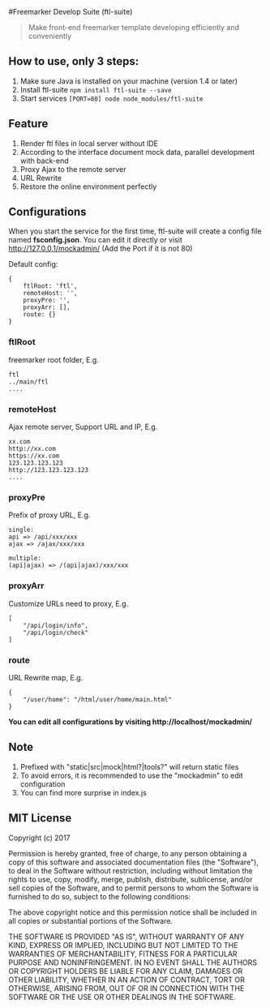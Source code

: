 #Freemarker Develop Suite (ftl-suite)
> Make front-end freemarker template developing efficiently and conveniently

## How to use, only 3 steps:
1. Make sure Java is installed on your machine (version 1.4 or later)
2. Install ftl-suite `npm install ftl-suite --save`
3. Start services `[PORT=80] node node_modules/ftl-suite`

## Feature
1. Render ftl files in local server without IDE
2. According to the interface document mock data, parallel development with back-end
3. Proxy Ajax to the remote server
4. URL Rewrite
5. Restore the online environment perfectly

## Configurations
When you start the service for the first time, ftl-suite will create a config file named **fsconfig.json**. You can edit it directly or visit http://127.0.0.1/mockadmin/ (Add the Port if it is not 80)

Default config:
```
{
    ftlRoot: 'ftl',
    remoteHost: '',
    proxyPre: '',
    proxyArr: [],
    route: {}
}
```

### ftlRoot
freemarker root folder, E.g.
```
ftl
../main/ftl
....
```

### remoteHost
Ajax remote server, Support URL and IP, E.g.
```
xx.com
http://xx.com
https://xx.com
123.123.123.123
http://123.123.123.123
....
```

### proxyPre
Prefix of proxy URL, E.g.
```
single:
api => /api/xxx/xxx
ajax => /ajax/xxx/xxx

multiple:
(api|ajax) => /(api|ajax)/xxx/xxx
```

### proxyArr
Customize URLs need to proxy, E.g.
```
[
    "/api/login/info",
    "/api/login/check"
]
```

### route
URL Rewrite map, E.g.
```
{
    "/user/home": "/html/user/home/main.html"
}
```

**You can edit all configurations by visiting http://localhost/mockadmin/**

## Note
1. Prefixed with "static|src|mock|html?|tools?" will return static files
2. To avoid errors, it is recommended to use the "mockadmin" to edit configuration
3. You can find more surprise in index.js

## MIT License

Copyright (c) 2017

Permission is hereby granted, free of charge, to any person obtaining a copy
of this software and associated documentation files (the "Software"), to deal
in the Software without restriction, including without limitation the rights
to use, copy, modify, merge, publish, distribute, sublicense, and/or sell
copies of the Software, and to permit persons to whom the Software is
furnished to do so, subject to the following conditions:

The above copyright notice and this permission notice shall be included in all
copies or substantial portions of the Software.

THE SOFTWARE IS PROVIDED "AS IS", WITHOUT WARRANTY OF ANY KIND, EXPRESS OR
IMPLIED, INCLUDING BUT NOT LIMITED TO THE WARRANTIES OF MERCHANTABILITY,
FITNESS FOR A PARTICULAR PURPOSE AND NONINFRINGEMENT. IN NO EVENT SHALL THE
AUTHORS OR COPYRIGHT HOLDERS BE LIABLE FOR ANY CLAIM, DAMAGES OR OTHER
LIABILITY, WHETHER IN AN ACTION OF CONTRACT, TORT OR OTHERWISE, ARISING FROM,
OUT OF OR IN CONNECTION WITH THE SOFTWARE OR THE USE OR OTHER DEALINGS IN THE
SOFTWARE.